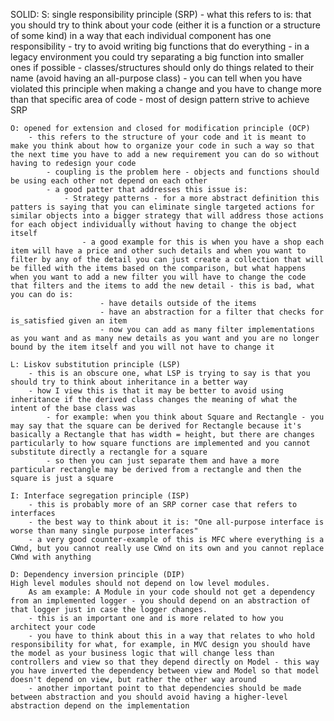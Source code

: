 SOLID:
    S: single responsibility principle (SRP)
        - what this refers to is: that you should try to think about your code (either it is a function or a structure of some kind) in a way that each individual component has one responsibility
            - try to avoid writing big functions that do everything - in a legacy environment you could try separating a big function into smaller ones if possible
            - classes/structures should only do things related to their name (avoid having an all-purpose class)
            - you can tell when you have violated this principle when making a change and you have to change more than that specific area of code
            - most of design pattern strive to achieve SRP
    
    O: opened for extension and closed for modification principle (OCP)
        - this refers to the structure of your code and it is meant to make you think about how to organize your code in such a way so that the next time you have to add a new requirement you can do so without having to redesign your code
            - coupling is the problem here - objects and functions should be using each other not depend on each other
            - a good patter that addresses this issue is:
                - Strategy patterns - for a more abstract definition this patters is saying that you can eliminate single targeted actions for similar objects into a bigger strategy that will address those actions for each object individually without having to change the object itself
                    - a good example for this is when you have a shop each item will have a price and other such details and when you want to filter by any of the detail you can just create a collection that will be filled with the items based on the comparison, but what happens when you want to add a new filter you will have to change the code that filters and the items to add the new detail - this is bad, what you can do is:
                        - have details outside of the items
                        - have an abstraction for a filter that checks for is_satisfied given an item
                        - now you can add as many filter implementations as you want and as many new details as you want and you are no longer bound by the item itself and you will not have to change it

    L: Liskov substitution principle (LSP)
        - this is an obscure one, what LSP is trying to say is that you should try to think about inheritance in a better way
        - how I view this is that it may be better to avoid using inheritance if the derived class changes the meaning of what the intent of the base class was
            - for example: when you think about Square and Rectangle - you may say that the square can be derived for Rectangle because it's basically a Rectangle that has width = height, but there are changes particularly to how square functions are implemented and you cannot substitute directly a rectangle for a square
            - so then you can just separate them and have a more particular rectangle may be derived from a rectangle and then the square is just a square
    
    I: Interface segregation principle (ISP)
        - this is probably more of an SRP corner case that refers to interfaces
        - the best way to think about it is: "One all-purpose interface is worse than many single purpose interfaces"
        - a very good counter-example of this is MFC where everything is a CWnd, but you cannot really use CWnd on its own and you cannot replace CWnd with anything

    D: Dependency inversion principle (DIP)
    High level modules should not depend on low level modules.
        As am example: A Module in your code should not get a dependency from an implemented logger - you should depend on an abstraction of that logger just in case the logger changes.
        - this is an important one and is more related to how you architect your code
        - you have to think about this in a way that relates to who hold responsibility for what, for example, in MVC design you should have the model as your business logic that will change less than controllers and view so that they depend directly on Model - this way you have inverted the dependency between view and Model so that model doesn't depend on view, but rather the other way around
        - another important point to that dependencies should be made between abstraction and you should avoid having a higher-level abstraction depend on the implementation
